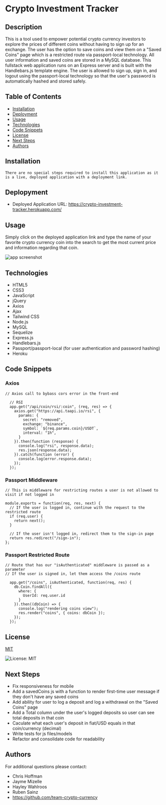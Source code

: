 

# Crypto Investment Tracker

## Description
This is a tool used to empower potential crypto currency investors to explore the prices of different coins without having to sign up for an exchange. The user has the option to save coins and view them on a "Saved Coins" page which is a restricted route via passport-local technology. All user information and saved coins are stored in a MySQL database. This fullstack web application runs on an Express server and is built with the Handlebars.js template engine. The user is allowed to sign up, sign in, and logout using the passport-local technology so that the user's password is automatically hashed and stored safely. 

## Table of Contents
  - [Installation](#installation)
  - [Deployment](#deployment)
  - [Usage](#usage)
  - [Technologies](#technologies)
  - [Code Snippets](#code-snippets)
  - [License](#license)
  - [Next Steps](#next-steps)
  - [Authors](#Authors)


## Installation
``` There are no special steps required to install this application as it is a live, deployed application with a deployment link. ```

## Deplopyment
* Deployed Application URL: https://crypto-investment-tracker.herokuapp.com/

## Usage
Simply click on the deployed application link and type the name of your favorite crypto currency coin into the search to get the most current price and information regarding that coin.

![app screenshot](./public/assets/img/app-screenshot.png)

## Technologies
* HTML5 
* CSS3 
* JavaScript
* jQuery 
* Axios
* Ajax
* Tailwind CSS
* Node.js
* MySQL
* Sequelize 
* Express.js 
* Handlebars.js
* Passport/passport-local (for user authentication and password hashing)
* Heroku

## Code Snippets
### Axios
```
// Axios call to bybass cors error in the front-end

  // RSI
  app.get("/api/coin/rsi/:coin", (req, res) => {
    axios.get("https://api.taapi.io/rsi", {
      params: {
        secret: "removed",
        exchange: "binance",
        symbol: `${req.params.coin}/USDT`,
        interval: "1h",
      }
    }).then(function (response) {
      console.log("rsi", response.data);
      res.json(response.data);
    }).catch(function (error) {
      console.log(error.response.data);
    });
  });
```
### Passport Middleware
```
// This is middleware for restricting routes a user is not allowed to visit if not logged in

module.exports = function(req, res, next) {
  // If the user is logged in, continue with the request to the restricted route
  if (req.user) {
    return next();
  }

  // If the user isn't logged in, redirect them to the sign-in page
  return res.redirect("/sign-in");
};

```
### Passport Restricted Route
```
// Route that has our "isAuthenticated" middleware is passed as a parameter
// If the user is signed in, let them access the /coins route

  app.get("/coins", isAuthenticated, function(req, res) {
    db.Coin.findAll({
      where: {
        UserId: req.user.id
      }
    }).then((dbCoin) => {
      console.log("rendering coins view");
      res.render("coins", { coins: dbCoin });
    });
  });
```

## License


  [MIT](https://opensource.org/licenses/MIT)
  

  ![License: MIT](https://img.shields.io/badge/License-MIT-9cf)

## Next Steps
* Fix responsiveness for mobile
* Add a savedCoins js with a function to render first-time user message if they don't have any saved coins
* Add ability for user to log a deposit and log a withdrawal on the "Saved Coins" page
* Add  a Total column under the user's logged deposits so user can see total deposits in that coin
* Caculate what each user's deposit in fiat/USD equals in that coin/currency (decimal)
* Write tests for js files/models
* Refactor and consolidate code for readability


## Authors
For additional questions please contact:
* Chris Hoffman
* Jayme Mizelle 
* Hayley Wahlroos 
* Ruben Sainz 
* https://github.com/team-crypto-currency
